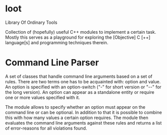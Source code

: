 loot
====

Library Of Ordinary Tools

Collection of (hopefully) useful C++ modules to implement a certain task. 
Mostly this serves as a playground for exploring the [Objective] C [++] 
language[s] and programming techniques therein.

Command Line Parser
===================
A set of classes that handle command line arguments based on a set of 
rules. There are two terms one has to be acquainted with: option and
value. An option is specified with an option-switch ("-" for short 
version or "--" for the long version). An option can appear as a 
standalone entity or require one or more values specified with it.

The module allows to specify whether an option must appear on the 
command line or can be optional. In addition to that it is possible to 
combine this with how many values a certain option requires. The module
then evaluates the command line arguments against these rules and 
returns a list of error-reasons for all violations found.
